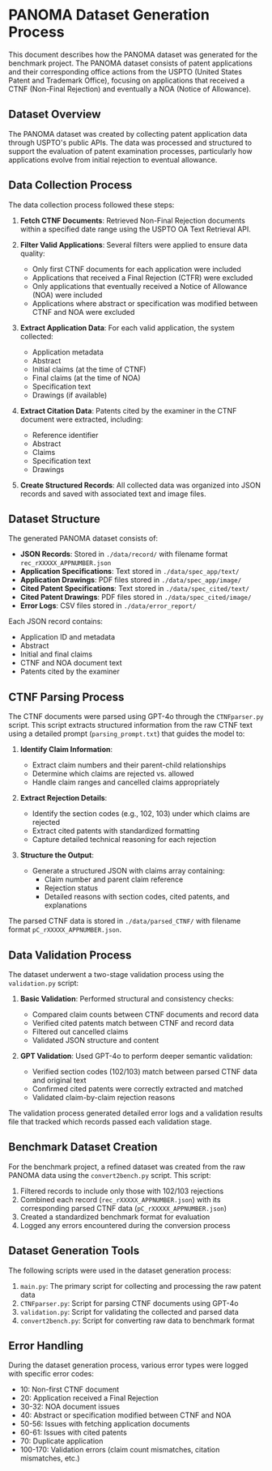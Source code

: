 # PANOMA Dataset Generation Process

This document describes how the PANOMA dataset was generated for the benchmark project. The PANOMA dataset consists of patent applications and their corresponding office actions from the USPTO (United States Patent and Trademark Office), focusing on applications that received a CTNF (Non-Final Rejection) and eventually a NOA (Notice of Allowance).

## Dataset Overview

The PANOMA dataset was created by collecting patent application data through USPTO's public APIs. The data was processed and structured to support the evaluation of patent examination processes, particularly how applications evolve from initial rejection to eventual allowance.

## Data Collection Process

The data collection process followed these steps:

1. **Fetch CTNF Documents**: Retrieved Non-Final Rejection documents within a specified date range using the USPTO OA Text Retrieval API.

2. **Filter Valid Applications**: Several filters were applied to ensure data quality:
   - Only first CTNF documents for each application were included
   - Applications that received a Final Rejection (CTFR) were excluded
   - Only applications that eventually received a Notice of Allowance (NOA) were included
   - Applications where abstract or specification was modified between CTNF and NOA were excluded

3. **Extract Application Data**: For each valid application, the system collected:
   - Application metadata
   - Abstract
   - Initial claims (at the time of CTNF)
   - Final claims (at the time of NOA)
   - Specification text
   - Drawings (if available)

4. **Extract Citation Data**: Patents cited by the examiner in the CTNF document were extracted, including:
   - Reference identifier
   - Abstract
   - Claims
   - Specification text
   - Drawings

5. **Create Structured Records**: All collected data was organized into JSON records and saved with associated text and image files.

## Dataset Structure

The generated PANOMA dataset consists of:

- **JSON Records**: Stored in `./data/record/` with filename format `rec_rXXXXX_APPNUMBER.json`
- **Application Specifications**: Text stored in `./data/spec_app/text/`
- **Application Drawings**: PDF files stored in `./data/spec_app/image/`
- **Cited Patent Specifications**: Text stored in `./data/spec_cited/text/`
- **Cited Patent Drawings**: PDF files stored in `./data/spec_cited/image/`
- **Error Logs**: CSV files stored in `./data/error_report/`

Each JSON record contains:
- Application ID and metadata
- Abstract
- Initial and final claims
- CTNF and NOA document text
- Patents cited by the examiner

## CTNF Parsing Process

The CTNF documents were parsed using GPT-4o through the `CTNFparser.py` script. This script extracts structured information from the raw CTNF text using a detailed prompt (`parsing_prompt.txt`) that guides the model to:

1. **Identify Claim Information**:
   - Extract claim numbers and their parent-child relationships
   - Determine which claims are rejected vs. allowed
   - Handle claim ranges and cancelled claims appropriately

2. **Extract Rejection Details**:
   - Identify the section codes (e.g., 102, 103) under which claims are rejected
   - Extract cited patents with standardized formatting
   - Capture detailed technical reasoning for each rejection

3. **Structure the Output**:
   - Generate a structured JSON with claims array containing:
     - Claim number and parent claim reference
     - Rejection status
     - Detailed reasons with section codes, cited patents, and explanations

The parsed CTNF data is stored in `./data/parsed_CTNF/` with filename format `pC_rXXXXX_APPNUMBER.json`.

## Data Validation Process

The dataset underwent a two-stage validation process using the `validation.py` script:

1. **Basic Validation**: Performed structural and consistency checks:
   - Compared claim counts between CTNF documents and record data
   - Verified cited patents match between CTNF and record data
   - Filtered out cancelled claims
   - Validated JSON structure and content

2. **GPT Validation**: Used GPT-4o to perform deeper semantic validation:
   - Verified section codes (102/103) match between parsed CTNF data and original text
   - Confirmed cited patents were correctly extracted and matched
   - Validated claim-by-claim rejection reasons

The validation process generated detailed error logs and a validation results file that tracked which records passed each validation stage.

## Benchmark Dataset Creation

For the benchmark project, a refined dataset was created from the raw PANOMA data using the `convert2bench.py` script. This script:
1. Filtered records to include only those with 102/103 rejections
2. Combined each record (`rec_rXXXXX_APPNUMBER.json`) with its corresponding parsed CTNF data (`pC_rXXXXX_APPNUMBER.json`)
3. Created a standardized benchmark format for evaluation
4. Logged any errors encountered during the conversion process

## Dataset Generation Tools

The following scripts were used in the dataset generation process:

1. `main.py`: The primary script for collecting and processing the raw patent data
2. `CTNFparser.py`: Script for parsing CTNF documents using GPT-4o
3. `validation.py`: Script for validating the collected and parsed data
4. `convert2bench.py`: Script for converting raw data to benchmark format

## Error Handling

During the dataset generation process, various error types were logged with specific error codes:
- 10: Non-first CTNF document
- 20: Application received a Final Rejection
- 30-32: NOA document issues
- 40: Abstract or specification modified between CTNF and NOA
- 50-56: Issues with fetching application documents
- 60-61: Issues with cited patents
- 70: Duplicate application
- 100-170: Validation errors (claim count mismatches, citation mismatches, etc.)
